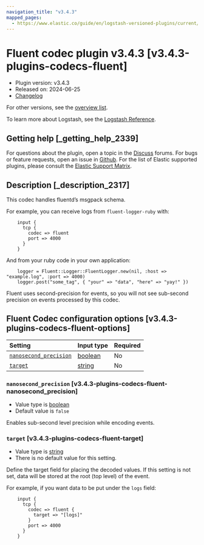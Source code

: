 ```yaml
---
navigation_title: "v3.4.3"
mapped_pages:
  - https://www.elastic.co/guide/en/logstash-versioned-plugins/current/v3.4.3-plugins-codecs-fluent.html
---
```


# Fluent codec plugin v3.4.3 [v3.4.3-plugins-codecs-fluent]

* Plugin version: v3.4.3
* Released on: 2024-06-25
* [Changelog](https://github.com/logstash-plugins/logstash-codec-fluent/blob/v3.4.3/CHANGELOG.md)

For other versions, see the [overview list](codec-fluent-index.md).

To learn more about Logstash, see the [Logstash Reference](https://www.elastic.co/guide/en/logstash/current/index.html).

## Getting help [_getting_help_2339]

For questions about the plugin, open a topic in the [Discuss](http://discuss.elastic.co) forums. For bugs or feature requests, open an issue in [Github](https://github.com/logstash-plugins/logstash-codec-fluent). For the list of Elastic supported plugins, please consult the [Elastic Support Matrix](https://www.elastic.co/support/matrix#matrix_logstash_plugins).

## Description [_description_2317]

This codec handles fluentd’s msgpack schema.

For example, you can receive logs from `fluent-logger-ruby` with:

```
    input {
      tcp {
        codec => fluent
        port => 4000
      }
    }
```

And from your ruby code in your own application:

```
    logger = Fluent::Logger::FluentLogger.new(nil, :host => "example.log", :port => 4000)
    logger.post("some_tag", { "your" => "data", "here" => "yay!" })
```

Fluent uses second-precision for events, so you will not see sub-second precision on events processed by this codec.

## Fluent Codec configuration options [v3.4.3-plugins-codecs-fluent-options]

| Setting | Input type | Required |
| :- | :- | :- |
| [`nanosecond_precision`](v3-4-3-plugins-codecs-fluent.md#v3.4.3-plugins-codecs-fluent-nanosecond_precision) | [boolean](/lsr/value-types.md#boolean) | No |
| [`target`](v3-4-3-plugins-codecs-fluent.md#v3.4.3-plugins-codecs-fluent-target) | [string](/lsr/value-types.md#string) | No |

### `nanosecond_precision` [v3.4.3-plugins-codecs-fluent-nanosecond_precision]

* Value type is [boolean](/lsr/value-types.md#boolean)
* Default value is `false`

Enables sub-second level precision while encoding events.

### `target` [v3.4.3-plugins-codecs-fluent-target]

* Value type is [string](/lsr/value-types.md#string)
* There is no default value for this setting.

Define the target field for placing the decoded values. If this setting is not set, data will be stored at the root (top level) of the event.

For example, if you want data to be put under the `logs` field:

```
    input {
      tcp {
        codec => fluent {
          target => "[logs]"
        }
        port => 4000
      }
    }
```
